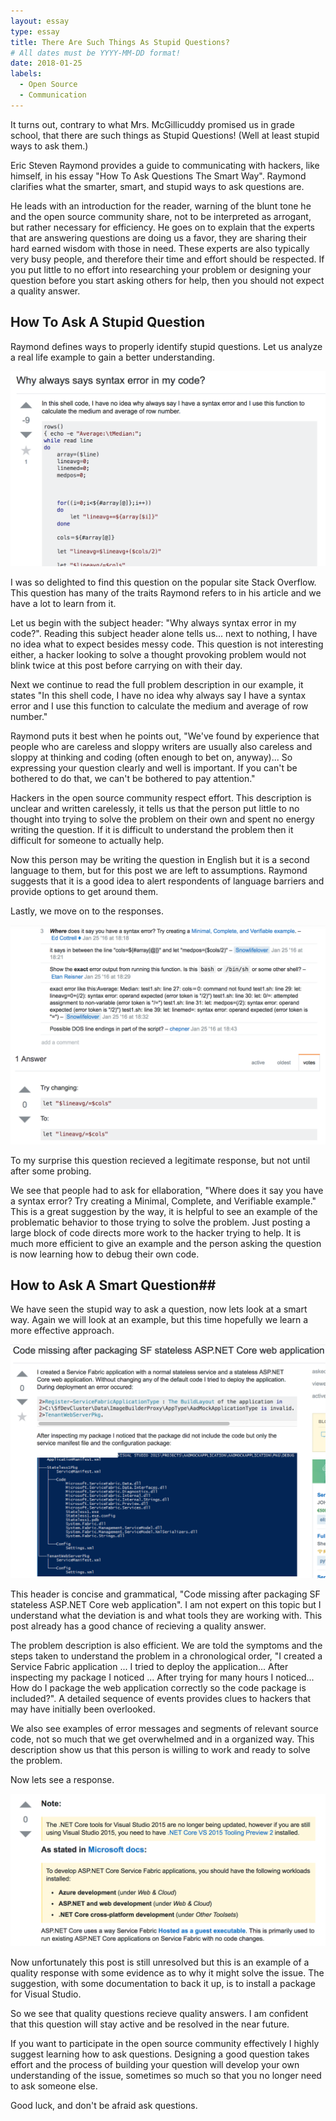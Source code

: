 ```yaml
---
layout: essay
type: essay
title: There Are Such Things As Stupid Questions?
# All dates must be YYYY-MM-DD format!
date: 2018-01-25
labels:
  - Open Source 
  - Communication
---
```


It turns out, contrary to what Mrs. McGillicuddy promised us in grade school, that there are such things as Stupid Questions! (Well at least stupid ways to ask them.) 

Eric Steven Raymond provides a guide to communicating with hackers, like himself, in his essay "How To Ask Questions The Smart Way". Raymond clarifies what the smarter, smart, and stupid ways to ask questions are. 

He leads with an introduction for the reader, warning of the blunt tone he and the open source community share, not to be interpreted as arrogant, but rather necessary for efficiency. He goes on to explain that the experts that are answering questions are doing us a favor, they are sharing their hard earned wisdom with those in need. These experts are also typically very busy people, and therefore their time and effort should be respected. If you put little to no effort into researching your problem or designing your question before you start asking others for help, then you should not expect a quality answer. 

## How To Ask A Stupid Question ##

Raymond defines ways to properly identify stupid questions. Let us analyze a real life example to gain a better understanding. 

<img class="ui large right floated rounded image" src="../images/stupidQuestion.png">

I was so delighted to find this question on the popular site Stack Overflow. This question has many of the traits Raymond refers to in his article and we have a lot to learn from it.

Let us begin with the subject header: "Why always syntax error in my code?". Reading this subject header alone tells us... next to nothing, I have no idea what to expect besides messy code. This question is not interesting either, a hacker looking to solve a thought provoking problem would not blink twice at this post before carrying on with their day.

Next we continue to read the full problem description in our example, it states "In this shell code, I have no idea why always say I have a syntax error and I use this function to calculate the medium and average of row number."

Raymond puts it best when he points out, "We've found by experience that people who are careless and sloppy writers are usually also careless and sloppy at thinking and coding (often enough to bet on, anyway)... So expressing your question clearly and well is important. If you can't be bothered to do that, we can't be bothered to pay attention."

Hackers in the open source community respect effort. This description is unclear and written carelessly, it tells us that the person put little to no thought into trying to solve the problem on their own and spent no energy writing the question. If it is difficult to understand the problem then it difficult for someone to actually help.  

Now this person may be writing the question in English but it is a second language to them, but for this post we are left to assumptions. Raymond suggests that it is a good idea to alert respondents of language barriers and provide options to get around them.

Lastly, we move on to the responses.

<img class="ui large left floated rounded image" src="../images/stupidResponse.png">

To my surprise this question recieved a legitimate response, but not until after some probing.

We see that people had to ask for ellaboration, "Where does it say you have a syntax error? Try creating a Minimal, Complete, and Verifiable example." This is a great suggestion by the way, it is helpful to see an example of the problematic behavior to those trying to solve the problem. Just posting a large block of code directs more work to the hacker trying to help. It is much more efficient to give an example and the person asking the question is now learning how to debug their own code.


## How to Ask A Smart Question##

We have seen the stupid way to ask a question, now lets look at a smart way. Again we will look at an example, but this time hopefully we learn a more effective approach.

<img class="ui large right floated rounded image" src="../images/smartQuestion.png">

This header is concise and grammatical, "Code missing after packaging SF stateless ASP.NET Core web application". I am not expert on this topic but I understand what the deviation is and what tools they are working with. This post already has a good chance of recieving a quality answer. 

The problem description is also efficient. We are told the symptoms and the steps taken to understand the problem in a chronological order, "I created a Service Fabric application ... I tried to deploy the application... After inspecting my package I noticed ... After trying for many hours I noticed... How do I package the web application correctly so the code package is included?". A detailed sequence of events provides clues to hackers that may have initially been overlooked.

We also see examples of error messages and segments of relevant source code, not so much that we get overwhelmed and in a organized way. This description show us that this person is willing to work and ready to solve the problem.

Now lets see a response. 

<img class="ui large left floated rounded image" src="../images/smartResponse.png">

Now unfortunately this post is still unresolved but this is an example of a quality response with some evidence as to why it might solve the issue. The suggestion, with some documentation to back it up, is to install a package for Visual Studio. 

So we see that quality questions recieve quality answers. I am confident that this question will stay active and be resolved in the near future.

If you want to participate in the open source community effectively I highly suggest learning how to ask questions. Designing a good question takes effort and the process of building your question will develop your own understanding of the issue, sometimes so much so that you no longer need to ask someone else. 

Good luck, and don't be afraid ask questions.
